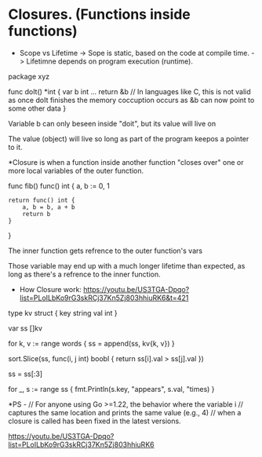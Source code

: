 # Closures. (Functions inside functions)

- Scope vs Lifetime
    -> Sope is static, based on the code at compile time.
    -> Lifetimne depends on program execution (runtime).

package xyz

func doIt() *int {
    var b int
    ...
    return &b  // In languages like C, this is not valid as once doIt finishes the memory coccuption occurs as &b can now point to some other data
}

Variable b can only beseen inside "doit", but its value will live on

The value (object) will live so long as part of the program keepos a pointer to it.


*Closure is  when a function inside another function "closes over"
one or more local variables of the outer function.

func fib() func() int {
    a, b := 0, 1

    return func() int {
        a, b = b, a + b
        return b
    }
}

The inner function gets refrence to the outer function's vars

Those variable may end up with a much longer lifetime than expected, as long as there's a refrence to the inner function.

- How Closure work: https://youtu.be/US3TGA-Dpqo?list=PLoILbKo9rG3skRCj37Kn5Zj803hhiuRK6&t=421



type kv struct {
    key string
    val int
}

var ss []kv

for k, v := range words {
    ss = append(ss, kv{k, v})
}

sort.Slice(ss, func(i, j int) boobl {
    return ss[i].val > ss[j].val
})

ss = ss[:3]

for _, s := range ss {
    fmt.Println(s.key, "appears", s.val, "times)
}


*PS - 
//  For anyone using Go >=1.22, the behavior where the variable i
// captures the same location and prints the same value (e.g., 4)
// when a closure is called has been fixed in the latest versions.


https://youtu.be/US3TGA-Dpqo?list=PLoILbKo9rG3skRCj37Kn5Zj803hhiuRK6